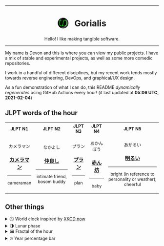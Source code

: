***

<h1 align="center">
<sub>
    <img src="readme/resources/avatar.png" height="36">
</sub>
&nbsp;
Gorialis
</h1>
<p align="center">
Hello! I like making tangible software.
</p>

***

My name is Devon and this is where you can view my public projects. I have a mix of stable and experimental projects, as well as some more comedic repositories.

I work in a handful of different disciplines, but my recent work tends mostly towards reverse engineering, DevOps, and graphical/UX design.

As a fun demonstration of what I can do, this README *dynamically regenerates* using GitHub Actions every hour! (it last updated at **05:06 UTC, 2021-02-04**)

<h2>JLPT words of the hour</h2>
<table>
    <tr>
        <th>JLPT N1</th>
        <th>JLPT N2</th>
        <th>JLPT N3</th>
        <th>JLPT N4</th>
        <th>JLPT N5</th>
    </tr>
    <tr>
        <td>
            <p align="center">カメラマン</p>
            <h3 align="center"><b><a href="https://jisho.org/search/%E3%82%AB%E3%83%A1%E3%83%A9%E3%83%9E%E3%83%B3">カメラマン</a></b></h3>
            <hr>
            <p align="center">cameraman</p>
        </td>
        <td>
            <p align="center">なかよし</p>
            <h3 align="center"><b><a href="https://jisho.org/search/%E4%BB%B2%E8%89%AF%E3%81%97">仲良し</a></b></h3>
            <hr>
            <p align="center">intimate friend,<wbr> bosom buddy</p>
        </td>
        <td>
            <p align="center">プラン</p>
            <h3 align="center"><b><a href="https://jisho.org/search/%E3%83%97%E3%83%A9%E3%83%B3">プラン</a></b></h3>
            <hr>
            <p align="center">plan</p>
        </td>
        <td>
            <p align="center">あかんぼう</p>
            <h3 align="center"><b><a href="https://jisho.org/search/%E8%B5%A4%E3%82%93%E5%9D%8A">赤ん坊</a></b></h3>
            <hr>
            <p align="center">baby</p>
        </td>
        <td>
            <p align="center">あかるい</p>
            <h3 align="center"><b><a href="https://jisho.org/search/%E6%98%8E%E3%82%8B%E3%81%84">明るい</a></b></h3>
            <hr>
            <p align="center">bright (in reference to personality or weather);<br> cheerful</p>
        </td>
    </tr>
</table>

<h2>Other things</h2>
<details>
<summary>🕔  World clock inspired by <a href="https://xkcd.com/now">XKCD now</a></summary>

> <img src="generated/now.png" width="512">

</details>
<details>
<summary>🌗 Lunar phase</summary>

The moon is approximately 76.55% through its phase (Last Quarter).

</details>
<details>
<summary>&#x1f5bc; Fractal of the hour</summary>

> <img src="generated/fractal.png" width="512">

</details>
<details>
<summary>&#x23f2; Year percentage bar</summary>
<pre><code>2021 [█▁▁▁▁▁▁▁▁▁▁▁▁▁▁▁▁▁▁▁] 9.37%</code></pre>
</details>
